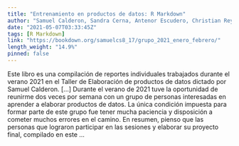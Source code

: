 ```yaml
---
title: "Entrenamiento en productos de datos: R Markdown"
author: "Samuel Calderon, Sandra Cerna, Antenor Escudero, Christian Reyes"
date: "2021-05-07T03:33:45Z"
tags: [R Markdown]
link: "https://bookdown.org/samuelcs8_17/grupo_2021_enero_febrero/"
length_weight: "14.9%"
pinned: false
---
```


Este libro es una compilación de reportes individuales trabajados durante el verano 2021 en el Taller de Elaboración de productos de datos dictado por Samuel Calderon. [...] Durante el verano de 2021 tuve la oportunidad de reunirme dos veces por semana con un grupo de personas interesadas en aprender a elaborar productos de datos. La única condición impuesta para formar parte de este grupo fue tener mucha paciencia y disposición a cometer muchos errores en el camino. En resumen, pienso que las personas que lograron participar en las sesiones y elaborar su proyecto final, compilado en este ...
